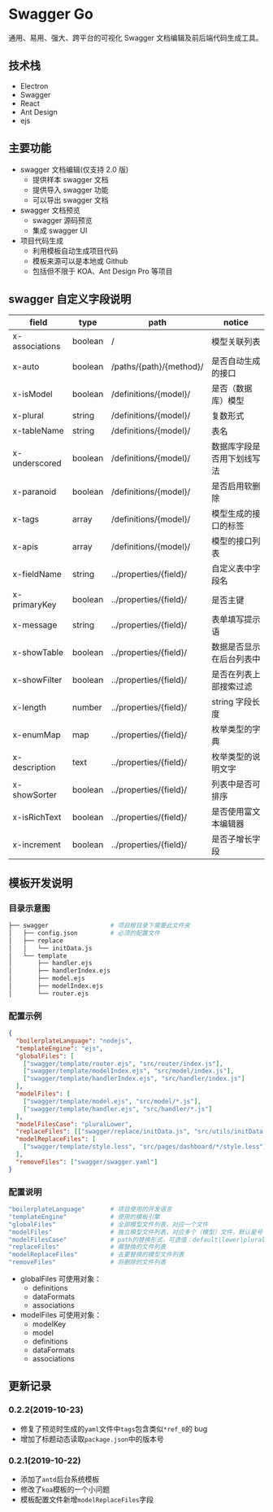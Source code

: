 # Swagger Go

通用、易用、强大、跨平台的可视化 Swagger 文档编辑及前后端代码生成工具。

## 技术栈

- Electron
- Swagger
- React
- Ant Design
- ejs

## 主要功能

- swagger 文档编辑(仅支持 2.0 版)
  - 提供样本 swagger 文档
  - 提供导入 swagger 功能
  - 可以导出 swagger 文档
- swagger 文档预览
  - swagger 源码预览
  - 集成 swagger UI
- 项目代码生成
  - 利用模板自动生成项目代码
  - 模板来源可以是本地或 Github
  - 包括但不限于 KOA、Ant Design Pro 等项目

## swagger 自定义字段说明

| field          | type          | path                    | notice                     |
| -------------- | ------------- | ----------------------- | -------------------------- |
| x-associations | boolean       | /                       | 模型关联列表               |
| x-auto         | boolean       | /paths/{path}/{method}/ | 是否自动生成的接口         |
| x-isModel      | boolean       | /definitions/{model}/   | 是否（数据库）模型         |
| x-plural       | string        | /definitions/{model}/   | 复数形式                   |
| x-tableName    | string        | /definitions/{model}/   | 表名                       |
| x-underscored  | boolean       | /definitions/{model}/   | 数据库字段是否用下划线写法 |
| x-paranoid     | boolean       | /definitions/{model}/   | 是否启用软删除             |
| x-tags         | array<string> | /definitions/{model}/   | 模型生成的接口的标签       |
| x-apis         | array<string> | /definitions/{model}/   | 模型的接口列表             |
| x-fieldName    | string        | ../properties/{field}/  | 自定义表中字段名           |
| x-primaryKey   | boolean       | ../properties/{field}/  | 是否主键                   |
| x-message      | string        | ../properties/{field}/  | 表单填写提示语             |
| x-showTable    | boolean       | ../properties/{field}/  | 数据是否显示在后台列表中   |
| x-showFilter   | boolean       | ../properties/{field}/  | 是否在列表上部搜索过滤     |
| x-length       | number        | ../properties/{field}/  | string 字段长度            |
| x-enumMap      | map           | ../properties/{field}/  | 枚举类型的字典             |
| x-description  | text          | ../properties/{field}/  | 枚举类型的说明文字         |
| x-showSorter   | boolean       | ../properties/{field}/  | 列表中是否可排序           |
| x-isRichText   | boolean       | ../properties/{field}/  | 是否使用富文本编辑器       |
| x-increment    | boolean       | ../properties/{field}/  | 是否子增长字段             |

## 模板开发说明

### 目录示意图

```sh
├── swagger                 # 项目根目录下需要此文件夹
│   ├── config.json         # 必须的配置文件
│   ├── replace
│   │   └── initData.js
│   └── template
│       ├── handler.ejs
│       ├── handlerIndex.ejs
│       ├── model.ejs
│       ├── modelIndex.ejs
│       └── router.ejs
```

### 配置示例

```json
{
  "boilerplateLanguage": "nodejs",
  "templateEngine": "ejs",
  "globalFiles": [
    ["swagger/template/router.ejs", "src/router/index.js"],
    ["swagger/template/modelIndex.ejs", "src/model/index.js"],
    ["swagger/template/handlerIndex.ejs", "src/handler/index.js"]
  ],
  "modelFiles": [
    ["swagger/template/model.ejs", "src/model/*.js"],
    ["swagger/template/handler.ejs", "src/handler/*.js"]
  ],
  "modelFilesCase": "pluralLower",
  "replaceFiles": [["swagger/replace/initData.js", "src/utils/initData.js"]],
  "modelReplaceFiles": [
    ["swagger/template/style.less", "src/pages/dashboard/*/style.less"]
  ],
  "removeFiles": ["swagger/swagger.yaml"]
}
```

### 配置说明

```sh
"boilerplateLanguage"       # 项目使用的开发语言
"templateEngine"            # 使用的模板引擎
"globalFiles"               # 全部模型文件列表，对应一个文件
"modelFiles"                # 独立模型文件列表，对应多个（模型）文件，默认星号（*）会被模型名称代替
"modelFilesCase"            # path的替换形式，可选值：default|lower|plural|pluralLower
"replaceFiles"              # 需替换的文件列表
"modelReplaceFiles"         # 去要替换的模型文件列表
"removeFiles"               # 将删除的文件列表
```

- globalFiles 可使用对象：
  - definitions
  - dataFormats
  - associations
- modelFiles 可使用对象：
  - modelKey
  - model
  - definitions
  - dataFormats
  - associations

## 更新记录

### 0.2.2(2019-10-23)

- 修复了预览时生成的`yaml`文件中`tags`包含类似`*ref_0`的 bug
- 增加了标题动态读取`package.json`中的版本号

### 0.2.1(2019-10-22)

- 添加了`antd`后台系统模板
- 修改了`koa`模板的一个小问题
- 模板配置文件新增`modelReplaceFiles`字段
